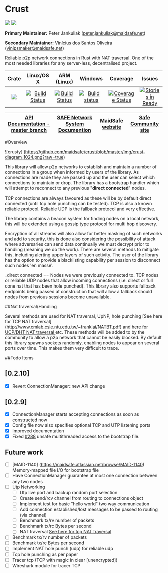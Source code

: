 # Crust

[![](https://img.shields.io/badge/Project%20SAFE-Approved-green.svg)](http://maidsafe.net/applications) [![](https://img.shields.io/badge/License-GPL3-green.svg)](https://github.com/maidsafe/crust/blob/master/COPYING)


**Primary Maintainer:**     Peter Jankuliak (peter.jankuliak@maidsafe.net)

**Secondary Maintainer:**   Vinícius dos Santos Oliveira (vinipsmaker@maidsafe.net)

Reliable p2p network connections in Rust with NAT traversal. One of the most needed libraries for any server-less, decentralised project.

|Crate|Linux/OS X|ARM (Linux)|Windows|Coverage|Issues|
|:---:|:--------:|:---------:|:-----:|:------:|:----:|
|[![](http://meritbadge.herokuapp.com/crust)](https://crates.io/crates/crust)|[![Build Status](https://travis-ci.org/maidsafe/crust.svg?branch=master)](https://travis-ci.org/maidsafe/crust)|[![Build Status](http://ci.maidsafe.net:8080/buildStatus/icon?job=crust_arm_status_badge)](http://ci.maidsafe.net:8080/job/crust_arm_status_badge/)|[![Build status](https://ci.appveyor.com/api/projects/status/ajw6ab26p86jdac4/branch/master?svg=true)](https://ci.appveyor.com/project/MaidSafe-QA/crust/branch/master)|[![Coverage Status](https://coveralls.io/repos/maidsafe/crust/badge.svg)](https://coveralls.io/r/maidsafe/crust)|[![Stories in Ready](https://badge.waffle.io/maidsafe/crust.png?label=ready&title=Ready)](https://waffle.io/maidsafe/crust)|


| [API Documentation - master branch](http://maidsafe.net/crust/master) | [SAFE Network System Documention](http://systemdocs.maidsafe.net) | [MaidSafe website](http://maidsafe.net) | [Safe Community site](https://forum.safenetwork.io) |
|:------:|:-------:|:-------:|:-------:|

#Overview

![crusty] (https://github.com/maidsafe/crust/blob/master/img/crust-diagram_1024.png?raw=true)

This library will allow p2p networks to establish and maintain a number of connections in a group when informed by users of the library. As connections are made they are passed up and the user can select which connections to maintain or drop. The library has a bootstrap handler which will attempt to reconnect to any previous "**direct connected**" nodes.

TCP connections are always favoured as these will be by default direct connected (until tcp hole punching can be tested). TCP is also a known reliable protocol. Reliable UDP is the fallback protocol and very effective.

The library contains a beacon system for finding nodes on a local network, this will be extended using a gossip type protocol for multi hop discovery.

Encryption of all streams will also allow for better masking of such networks and add to security, this is done also considering the possibility of attack where adversaries can send data continually we must decrypt prior to handling (meaning we do the work). There are several methods to mitigate this, including alerting upper layers of such activity. The user of the library has the option to provide a blacklisting capability per session to disconnect such nodes 'en masse'.

_direct connected == Nodes we were previously connected to. TCP nodes or reliable UDP nodes that allow incoming connections (i.e. direct or full cone nat that has been hole punched). This library also supports fallback endpoints being passed at construction that will allow a fallback should nodes from previous sessions become unavailable.

##Nat traversal/Handling

Several methods are used for NAT traversal, UpNP, hole punching [See here for TCP NAT traversal] (http://www.cmlab.csie.ntu.edu.tw/~franklai/NATBT.pdf) and [here for UCP/DHT NAT traversal
  ](http://maidsafe.net/Whitepapers/pdf/DHTbasedNATTraversal.pdf) etc. These methods will be added to by the community to allow a p2p network that cannot be easily blocked. By default this library spawns sockets randomly, enabling nodes to appear on several ports over time. This makes them very difficult to trace.


##Todo Items

## [0.2.10]
- [x] Revert ConnectionManager::new API change

## [0.2.9]
- [x] ConnectionManager starts accepting connections as soon as constructed now
- [x] Config file now also specifies optional TCP and UTP listening ports
- [x] Improved documentation
- [x] Fixed [#288](https://github.com/maidsafe/crust/issues/288) unsafe multithreaded access to the bootstrap file.

## Future work

- [ ] [MAID-1140] (https://maidsafe.atlassian.net/browse/MAID-1140) Memory-mapped file I/O for bootstrap file
- [ ] Have ConnectionManager guarantee at most one connection between any two nodes
- [ ] Utp Networking
  - [ ] Utp live port and backup random port selection
  - [ ] Create send/rcv channel from routing to connections object
  - [ ] Implement test for basic "hello world" two way communication
  - [ ] Add connection established/lost messages to be passed to routing (via channel)
  - [ ] Benchmark tx/rv number of packets
  - [ ] Benchmark tx/rc Bytes per second
  - [ ] NAT traversal  [See here for tcp NAT traversal](http://www.cmlab.csie.ntu.edu.tw/~franklai/NATBT.pdf)
- [ ] Benchmark tx/rv number of packets
- [ ] Benchmark tx/rc Bytes per second
- [ ] Implement NAT hole punch (udp) for reliable udp
- [ ] Tcp hole punching as per paper
- [ ] Tracer tcp (TCP with magic in clear [unencrypted])
- [ ] Wireshark module for tracer TCP
